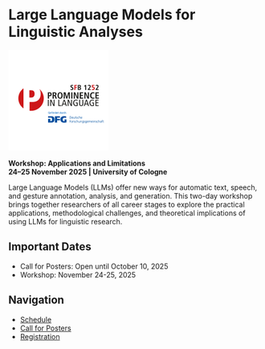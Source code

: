 # Large Language Models for Linguistic Analyses
![CRC 1252 Logo](assets/Logo_Promince_in_Language.png)


**Workshop: Applications and Limitations**  
**24–25 November 2025 | University of Cologne**

Large Language Models (LLMs) offer new ways for automatic text, speech, and gesture annotation, analysis, and generation. This two-day workshop brings together researchers of all career stages to explore the practical applications, methodological challenges, and theoretical implications of using LLMs for linguistic research.

## Important Dates
- Call for Posters: Open until October 10, 2025
- Workshop: November 24-25, 2025

## Navigation
- [Schedule](schedule.md)
- [Call for Posters](call-for-posters.md)
- [Registration](registration.md)